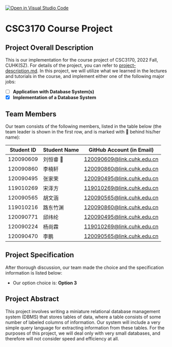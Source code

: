 [![Open in Visual Studio Code](https://classroom.github.com/assets/open-in-vscode-c66648af7eb3fe8bc4f294546bfd86ef473780cde1dea487d3c4ff354943c9ae.svg)](https://classroom.github.com/online_ide?assignment_repo_id=9434865&assignment_repo_type=AssignmentRepo)
# CSC3170 Course Project

## Project Overall Description

This is our implementation for the course project of CSC3170, 2022 Fall, CUHK(SZ). For details of the project, you can refer to [project-description.md](project-description.md). In this project, we will utilize what we learned in the lectures and tutorials in the course, and implement either one of the following major jobs:

<!-- Please fill in "x" to replace the blank space between "[]" to tick the todo item; it's ticked on the first one by default. -->

- [ ] **Application with Database System(s)**
- [x] **Implementation of a Database System**

## Team Members

Our team consists of the following members, listed in the table below (the team leader is shown in the first row, and is marked with 🚩 behind his/her name):

<!-- change the info below to be the real case -->

| Student ID | Student Name | GitHub Account (in Email) |
| ---------- | ------------ | ------------------------- |
| 120090609  | 刘恒睿 🚩    | 120090609@link.cuhk.edu.cn      |
| 120090860  | 李楠轩        | 120090860@link.cuhk.edu.cn      |
| 120090495  | 张家荣        | 120090495@link.cuhk.edu.cn      |
| 119010269  | 宋泽方        | 119010269@link.cuhk.edu.cn      |
| 120090565  | 胡文涵        | 120090565@link.cuhk.edu.cn      |
| 119010216  | 路东竹渊      | 120090860@link.cuhk.edu.cn      |
| 120090771  | 邱纬纶        | 120090495@link.cuhk.edu.cn      |
| 120090224  | 杨尚霖        | 119010269@link.cuhk.edu.cn      |
| 120090470  | 李鹏          | 120090565@link.cuhk.edu.cn      |

## Project Specification

<!-- You should remove the terms/sentence that is not necessary considering your option/branch/difficulty choice -->

After thorough discussion, our team made the choice and the specification information is listed below:

- Our option choice is: **Option 3**


## Project Abstract

<!-- TODO -->
This project involves writing a miniature relational database management system (DBMS) that stores tables of data, where a table consists of some number of labeled columns of information. Our system will include a very simple query language for extracting information from these tables. For the purposes of this project, we will deal only with very small databases, and therefore will not consider speed and efficiency at all.